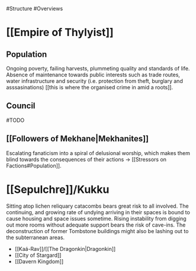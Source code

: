 #Structure #Overviews 
# [[Empire of Thylyist]]
## Population
Ongoing poverty, failing harvests, plummeting quality and standards of life. Absence of maintenance towards public interests such as trade routes, water infrastructure and security (i.e. protection from theft, burglary and asssasinations) [[this is where the organised crime in amid a roots]].    
## Council
#TODO 
## [[Followers of Mekhane|Mekhanites]]
Escalating fanaticism into a spiral of delusional worship, which makes them blind towards the consequences of their actions -> [[Stressors on Factions#Population]]. 

# [[Sepulchre]]/Kukku
Sitting atop lichen reliquary catacombs bears great risk to all involved. 
The continuing, and growing rate of undying arriving in their spaces is bound to cause housing and space issues sometime.
Rising instability from digging out more rooms without adequate support bears the risk of cave-ins. 
The deconstruction of former Tombstone buildings might also be lashing out to the subterranean areas. 

- [[Kaá-Rav]]/[[The Dragonkin|Dragonkin]]
- [[City of Stargard]]
- [[Davern Kingdom]]